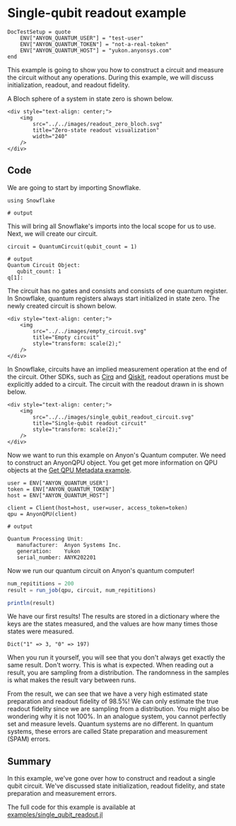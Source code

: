 # Single-qubit readout example

```@meta
DocTestSetup = quote
    ENV["ANYON_QUANTUM_USER"] = "test-user"
    ENV["ANYON_QUANTUM_TOKEN"] = "not-a-real-token"
    ENV["ANYON_QUANTUM_HOST"] = "yukon.anyonsys.com"
end
```

This example is going to show you how to construct a circuit and measure the circuit without any operations. During this example, we will discuss initialization, readout, and readout fidelity.


A Bloch sphere of a system in state zero is shown below.

```@raw html
<div style="text-align: center;">
	<img
		src="../../images/readout_zero_bloch.svg"
		title="Zero-state readout visualization"
		width="240"
	/>
</div>
```

## Code

We are going to start by importing Snowflake.

```jldoctest single_qubit_readout_example; output = false
using Snowflake

# output

```

This will bring all Snowflake's imports into the local scope for us to use. Next, we will create our circuit.


```jldoctest single_qubit_readout_example; output = false
circuit = QuantumCircuit(qubit_count = 1)

# output
Quantum Circuit Object:
   qubit_count: 1
q[1]:
```

The circuit has no gates and consists and consists of one quantum register. In Snowflake, quantum registers always start initialized in state zero. The newly created circuit is shown below.

```@raw html
<div style="text-align: center;">
	<img
		src="../../images/empty_circuit.svg"
		title="Empty circuit"
        style="transform: scale(2);"
	/>
</div>
```

In Snowflake, circuits have an implied measurement operation at the end of the circuit. Other SDKs, such as [Cirq](https://quantumai.google/cirq) and [Qiskit](https://qiskit.org/), readout operations must be explicitly added to a circuit. The circuit with the readout drawn in is shown below.

```@raw html
<div style="text-align: center;">
	<img
		src="../../images/single_qubit_readout_circuit.svg"
		title="Single-qubit readout circuit"
        style="transform: scale(2);"
	/>
</div>
```

Now we want to run this example on Anyon's Quantum computer. We need to construct an AnyonQPU object. You get get more information on QPU objects at the [Get QPU Metadata example](./get_qpu_metadata.md).

```jldoctest single_qubit_readout_example; output = false
user = ENV["ANYON_QUANTUM_USER"]
token = ENV["ANYON_QUANTUM_TOKEN"]
host = ENV["ANYON_QUANTUM_HOST"]

client = Client(host=host, user=user, access_token=token)
qpu = AnyonQPU(client)

# output

Quantum Processing Unit:
   manufacturer:  Anyon Systems Inc.
   generation:    Yukon
   serial_number: ANYK202201
```

Now we run our quantum circuit on Anyon's quantum computer!

```julia
num_repititions = 200
result = run_job(qpu, circuit, num_repititions)

println(result)
```

We have our first results! The results are stored in a dictionary where the keys are the states measured, and the values are how many times those states were measured.

```text
Dict("1" => 3, "0" => 197)
```

When you run it yourself, you will see that you don't always get exactly the same result. Don't worry. This is what is expected. When reading out a result, you are sampling from a distribution. The randomness in the samples is what makes the result vary between runs.

From the result, we can see that we have a very high estimated state preparation and readout fidelity of 98.5%! We can only estimate the true readout fidelity since we are sampling from a distribution. You might also be wondering why it is not 100%. In an analogue system, you cannot perfectly set and measure levels. Quantum systems are no different. In quantum systems, these errors are called State preparation and measurement (SPAM) errors.

## Summary

In this example, we've gone over how to construct and readout a single qubit circuit. We've discussed state initialization, readout fidelity, and state preparation and measurement errors.

The full code for this example is available at [examples/single\_qubit\_readout.jl](https://github.com/anyonlabs/Snowflake.jl/blob/main/examples/single_qubit_readout.jl)

